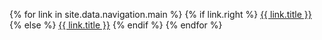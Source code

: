 {% for link in site.data.navigation.main %}
  {% if link.right %}
    <a class="normal right" href="./{{ link.url }}">{{ link.title }}</a>
    {% else %}
    <a class="normal" href="./{{ link.url }}">{{ link.title }}</a>
  {% endif %}
{% endfor %}


